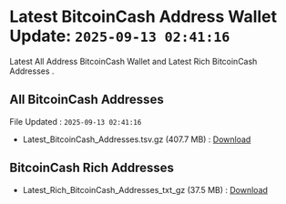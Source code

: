 # Latest BitcoinCash Address Wallet Update: `2025-09-13 02:41:16`

Latest All Address BitcoinCash Wallet and Latest Rich BitcoinCash Addresses .

## All BitcoinCash Addresses

File Updated : `2025-09-13 02:41:16`

- Latest_BitcoinCash_Addresses.tsv.gz (407.7 MB) : [Download](https://github.com/Pymmdrza/Rich-Address-Wallet/releases/tag/BitcoinCash)

## BitcoinCash Rich Addresses

- Latest_Rich_BitcoinCash_Addresses_txt_gz (37.5 MB) : [Download](https://github.com/Pymmdrza/Rich-Address-Wallet/releases/tag/BitcoinCash)
